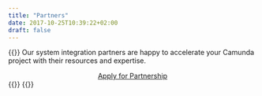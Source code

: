 ```yaml
---
title: "Partners"
date: 2017-10-25T10:39:22+02:00
draft: false
---
```


{{<highlight title="Partners" >}}
Our system integration partners are happy to accelerate your Camunda project with their resources and expertise.
<center><a href="/partner-application/" class="btn btn-default">Apply for Partnership</a></center>
{{</highlight>}}
{{<partner>}}

